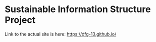 # Sustainable Information Structure Project

Link to the actual site is here: https://dfg-13.github.io/

